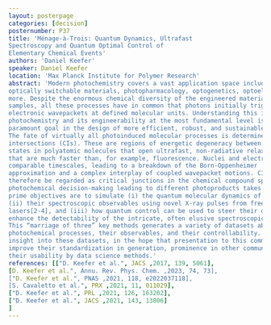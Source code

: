 ```yaml
---
layout: posterpage
categories: [decision]
posternumber: P37
title: 'Ménage-à-Trois: Quantum Dynamics, Ultrafast
Spectroscopy and Quantum Optimal Control of
Elementary Chemical Events'
authors: 'Daniel Keefer'
speaker: Daniel Keefer
location: 'Max Planck Institute for Polymer Research'
abstract: 'Modern photochemistry covers a vast application space including photocatalysis,
optically switchable materials, photopharmacology, optogenetics, optoelectronics and
more. Despite the enormous chemical diversity of the engineered materials and
samples, all these processes have in common that photons initially trigger nuclear and
electronic wavepackets at defined molecular units. Understanding this initial
photochemistry and its engineerability at the most fundamental level is thus a
paramount goal in the design of more efficient, robust, and sustainable devices.
The fate of virtually all photoinduced molecular processes is determined by conical
intersections (CIs). These are regions of energetic degeneracy between electronic
states in polyatomic molecules that open ultrafast, non-radiative relaxation channels
that are much faster than, for example, fluorescence. Nuclei and electrons move on
comparable timescales, leading to a breakdown of the Born-Oppenheimer
approximation and a complex interplay of coupled wavepacket motions. CIs can
therefore be regarded as critical junctions in the chemical compound space where the
photochemical decision-making leading to different photoproducts takes place. Our
prime objectives are to simulate (i) the quantum molecular dynamics of these events[1],
(ii) their spectroscopic observables using novel X-ray pulses from free-electron
lasers[2-4], and (iii) how quantum control can be used to steer their outcomes and
enhance the detectability of the intricate, often elusive spectroscopic signatures[5-6].
This “marriage of three” key methods generates a variety of datasets about
photochemical processes, their observables, and their controllability. I will provide
insight into these datasets, in the hope that presentation to this community can
improve their standardization in generation, prominence in other communities, and
their usability by data science methods.'
references: [["D. Keefer et al.", JACS ,2017, 139, 5061],
[D. Keefer et al.", Annu. Rev. Phys. Chem. ,2023, 74, 73],
["D. Keefer et al.", PNAS ,2021, 118, e2022037118], 
[S. Cavaletto et al.", PRX ,2021, 11, 011029],
["D. Keefer et al.", PRL ,2021, 126, 163202],
["D. Keefer et al.", JACS ,2021, 143, 13806]
]
---
```

